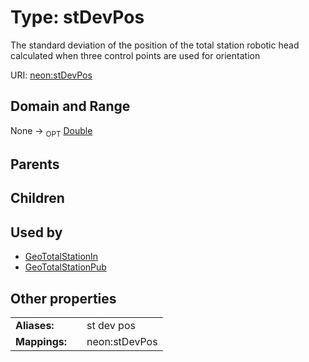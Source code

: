 
# Type: stDevPos


The standard deviation of the position of the total station robotic head calculated when three control points are used for orientation

URI: [neon:stDevPos](https://data.neonscience.org/stDevPos)


## Domain and Range

None ->  <sub>OPT</sub> [Double](types/Double.md)

## Parents


## Children


## Used by

 * [GeoTotalStationIn](GeoTotalStationIn.md)
 * [GeoTotalStationPub](GeoTotalStationPub.md)

## Other properties

|  |  |  |
| --- | --- | --- |
| **Aliases:** | | st dev pos |
| **Mappings:** | | neon:stDevPos |

